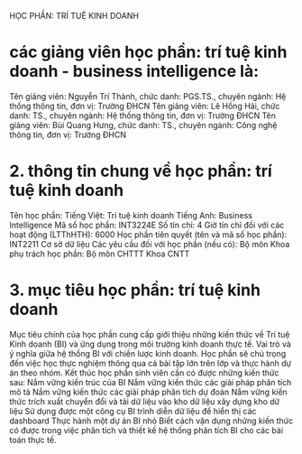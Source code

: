 HỌC PHẦN: TRÍ TUỆ KINH DOANH
# các giảng viên học phần: trí tuệ kinh doanh - business intelligence là:
Tên giảng viên: Nguyễn Trí Thành, chức danh: PGS.TS., chuyên ngành: Hệ thống thông tin, đơn vị: Trường ĐHCN
Tên giảng viên: Lê Hồng Hải, chức danh: TS., chuyên ngành: Hệ thống thông tin, đơn vị: Trường ĐHCN
Tên giảng viên: Bùi Quang Hưng, chức danh: TS., chuyên ngành: Công nghệ thông tin, đơn vị: Trường ĐHCN
# 2. thông tin chung về học phần: trí tuệ kinh doanh
Tên học phần:
Tiếng Việt: Trí tuệ kinh doanh Tiếng Anh: Business Intelligence
Mã số học phần: INT3224E Số tín chỉ: 4 Giờ tín chỉ đối với các hoạt động (LTThHTH): 6000
Học phần tiên quyết (tên và mã số học phần): INT2211 Cơ sở dữ liệu
Các yêu cầu đối với học phần (nếu có): Bộ môn Khoa phụ trách học phần: Bộ môn CHTTT Khoa CNTT
# 3. mục tiêu học phần: trí tuệ kinh doanh
Mục tiêu chính của học phần cung cấp giới thiệu những kiến thức về Trí tuệ Kinh doanh (BI) và ứng dụng trong môi trường kinh doanh thực tế. Vai trò và ý nghĩa giữa hệ thống BI với chiến lược kinh doanh. Học phần sẽ chú trọng đến việc học thực nghiệm thông qua cả bài tập lớn trên lớp và thực hành dự án theo nhóm. Kết thúc học phần sinh viên cần có được những kiến thức sau:
Nắm vững kiến trúc của BI
Nắm vững kiến thức các giải pháp phân tích mô tả
Nắm vững kiến thức các giải pháp phân tích dự đoán
Nắm vững kiến thức trích xuất chuyển đổi và tải dữ liệu vào kho dữ liệu xây dựng kho dữ liệu
Sử dụng được một công cụ BI trình diễn dữ liệu để hiển thị các dashboard
Thực hành một dự án BI nhỏ
Biết cách vận dụng những kiến thức có được trong việc phân tích và thiết kế hệ thống phân tích BI cho các bài toán thực tế.
